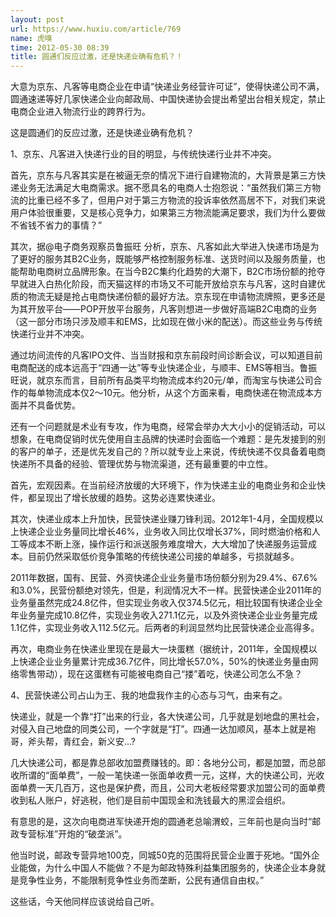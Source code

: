 ```yaml
---
layout: post
url: https://www.huxiu.com/article/769
name: 虎嗅
time: 2012-05-30 08:39
title: 圆通们反应过激，还是快递业确有危机？！
---
```

大意为京东、凡客等电商企业在申请“快递业务经营许可证”，使得快递公司不满，圆通速递等好几家快递企业向邮政局、中国快递协会提出希望出台相关规定，禁止电商企业进入物流行业的跨界行为。

这是圆通们的反应过激，还是快递业确有危机？

1、京东、凡客进入快递行业的目的明显，与传统快递行业并不冲突。

首先，京东与凡客其实是在被逼无奈的情况下进行自建物流的，大背景是第三方快递业务无法满足大电商需求。据不愿具名的电商人士抱怨说：“虽然我们第三方物流的比重已经不多了，但用户对于第三方物流的投诉率依然高居不下，对我们来说用户体验很重要，又是核心竞争力，如果第三方物流能满足要求，我们为什么要做不省钱不省力的事情？”

其次，据@电子商务观察员鲁振旺 分析，京东、凡客如此大举进入快递市场是为了更好的服务其B2C业务，既能够严格控制服务标准、送货时间以及服务质量，也能帮助电商树立品牌形象。在当今B2C集约化趋势的大潮下，B2C市场份额的抢夺早就进入白热化阶段，而天猫这样的市场又不可能开放给京东与凡客，这时自建优质的物流无疑是抢占电商快递份额的最好方法。京东现在申请物流牌照，更多还是为其开放平台——POP开放平台服务，凡客则想进一步做好高端B2C电商的业务（这一部分市场只涉及顺丰和EMS，比如现在做小米的配送）。而这些业务与传统快递行业并不冲突。

通过坊间流传的凡客IPO文件、当当财报和京东前段时间诊断会议，可以知道目前电商配送的成本远高于“四通一达”等专业快递企业，与顺丰、EMS等相当。鲁振旺说，就京东而言，目前所有品类平均物流成本约20元/单，而淘宝与快递公司合作的每单物流成本仅2～10元。他分析，从这个方面来看，电商快递在物流成本方面并不具备优势。

还有一个问题就是术业有专攻，作为电商，经常会举办大大小小的促销活动，可以想象，在电商促销时优先使用自主品牌的快递时会面临一个难题：是先发接到的别的客户的单子，还是优先发自己的？所以就专业上来说，传统快递不仅具备着电商快递所不具备的经验、管理优势与物流渠道，还有最重要的中立性。

首先，宏观因素。在当前经济放缓的大环境下，作为快递主业的电商业务和企业快件，都呈现出了增长放缓的趋势。这势必连累快递业。

其次，快递业成本上升加快，民营快递业赚刀锋利润。2012年1-4月，全国规模以上快递企业业务量同比增长46%，业务收入同比仅增长37%，同时燃油价格和人工等成本不断上涨，操作运行和派送服务难度增大，大大增加了快递服务运营成本。目前仍然采取低价竞争策略的传统快递公司接的单越多，亏损就越多。

2011年数据，国有、民营、外资快递企业业务量市场份额分别为29.4%、67.6%和3.0%，民营份额绝对领先，但是，利润情况大不一样。民营快递企业2011年的业务量虽然完成24.8亿件，但实现业务收入仅374.5亿元，相比较国有快递企业全年业务量完成10.8亿件，实现业务收入271.1亿元，以及外资快递企业业务量完成1.1亿件，实现业务收入112.5亿元。后两者的利润显然均比民营快递企业高得多。

再次，电商业务在快递业里现在是最大一块蛋糕（据统计，2011年，全国规模以上快递企业业务量累计完成36.7亿件，同比增长57.0%，50%的快递业务量由网络零售带动），现在这蛋糕有可能被电商自己“搂”着吃，快递公司怎么不急？

4、民营快递公司占山为王、我的地盘我作主的心态与习气，由来有之。

快递业，就是一个靠“打”出来的行业，各大快递公司，几乎就是划地盘的黑社会，对侵入自己地盘的同类公司，一个字就是“打”。四通一达加顺风，基本上就是袍哥，斧头帮，青红会，新义安...?

几大快递公司，都是靠总部收加盟费赚钱的。即：各地分公司，都是加盟，而总部收所谓的“面单费”，一般一笔快递一张面单收费一元，这样，大的快递公司，光收面单费一天几百万，这也是保护费，而且，公司大老板经常要求加盟公司的面单费收到私人账户，好逃税，他们是目前中国现金和洗钱最大的黑涩会组织。

有意思的是，这次向电商进军快递开炮的圆通老总喻渭蛟，三年前也是向当时“邮政专营标准”开炮的“破垄派”。

他当时说，邮政专营异地100克，同城50克的范围将民营企业置于死地。“国外企业能做，为什么中国人不能做？不是为邮政特殊利益集团服务的，快递企业本身就是竞争性业务，不能限制竞争性业务而垄断，公民有通信自由权。”

这些话，今天他同样应该说给自己听。

